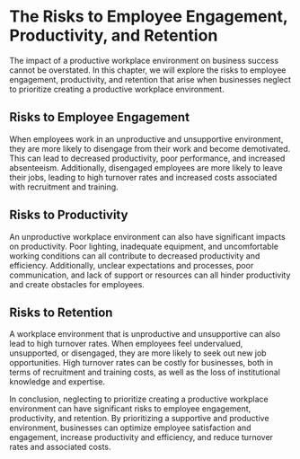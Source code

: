 The Risks to Employee Engagement, Productivity, and Retention
==============================================================================================================================================

The impact of a productive workplace environment on business success cannot be overstated. In this chapter, we will explore the risks to employee engagement, productivity, and retention that arise when businesses neglect to prioritize creating a productive workplace environment.

Risks to Employee Engagement
----------------------------

When employees work in an unproductive and unsupportive environment, they are more likely to disengage from their work and become demotivated. This can lead to decreased productivity, poor performance, and increased absenteeism. Additionally, disengaged employees are more likely to leave their jobs, leading to high turnover rates and increased costs associated with recruitment and training.

Risks to Productivity
---------------------

An unproductive workplace environment can also have significant impacts on productivity. Poor lighting, inadequate equipment, and uncomfortable working conditions can all contribute to decreased productivity and efficiency. Additionally, unclear expectations and processes, poor communication, and lack of support or resources can all hinder productivity and create obstacles for employees.

Risks to Retention
------------------

A workplace environment that is unproductive and unsupportive can also lead to high turnover rates. When employees feel undervalued, unsupported, or disengaged, they are more likely to seek out new job opportunities. High turnover rates can be costly for businesses, both in terms of recruitment and training costs, as well as the loss of institutional knowledge and expertise.

In conclusion, neglecting to prioritize creating a productive workplace environment can have significant risks to employee engagement, productivity, and retention. By prioritizing a supportive and productive environment, businesses can optimize employee satisfaction and engagement, increase productivity and efficiency, and reduce turnover rates and associated costs.
